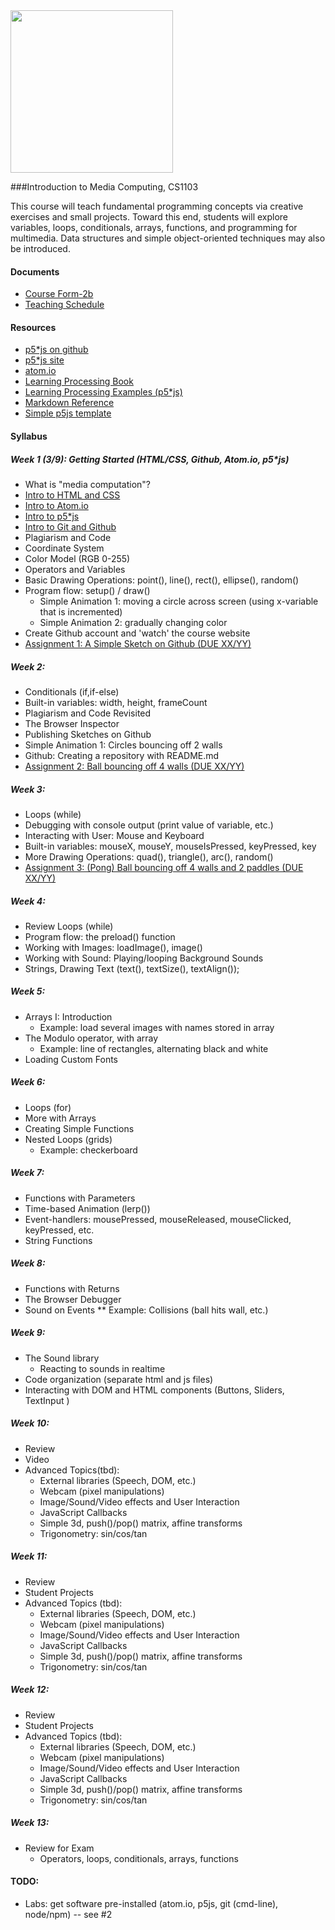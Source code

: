 
<div align="left"><img src="https://rednoise.org/imc/imc.smd.png" width=260/></div>

###Introduction to Media Computing, CS1103

This course will teach fundamental programming concepts via creative exercises and small projects. Toward this end, students will explore variables, loops, conditionals, arrays, functions, and programming for multimedia. Data structures and simple object-oriented techniques may also be introduced. 

#### Documents
* [Course Form-2b](https://www.cityu.edu.hk/ug/201415/course/CS1103.pdf)
* [Teaching Schedule](https://github.com/SchoolOfCreativeMedia/IMC/blob/master/schedule.md)

#### Resources
* [p5*js on github](https://github.com/processing/p5.js)
* [p5*js site](http://p5js.org/)
* [atom.io](https://atom.io/)
* [Learning Processing Book](https://github.com/shiffman/LearningProcessing)
* [Learning Processing Examples (p5*js)](https://github.com/shiffman/LearningProcessing-p5.js)
* [Markdown Reference](https://help.github.com/articles/markdown-basics/)
* [Simple p5js template](https://github.com/SchoolofCreativeMedia/IMC/blob/master/p5js-simple.html)

#### Syllabus

##### Week 1 (3/9): Getting Started (HTML/CSS, Github, Atom.io, p5*js)

* What is "media computation"?
* [Intro to HTML and CSS](https://github.com/lmccart/p5.js/wiki/Intro-to-HTML-and-CSS)
* [Intro to Atom.io](http://)
* [Intro to p5*js](http://)
* [Intro to Git and Github](http://)
* Plagiarism and Code
* Coordinate System
* Color Model (RGB 0-255)
* Operators and Variables
* Basic Drawing Operations: point(), line(), rect(), ellipse(), random()
* Program flow: setup() / draw()
  * Simple Animation 1: moving a circle across screen (using x-variable that is incremented)
  * Simple Animation 2: gradually changing color
* Create Github account and 'watch' the course website
* [Assignment 1: A Simple Sketch on Github (DUE XX/YY)](https://github.com/SchoolOfCreativeMedia/IMC/blob/master/p5js-simple.md)

##### Week 2:
* Conditionals (if,if-else)
* Built-in variables: width, height, frameCount
* Plagiarism and Code Revisited
* The Browser Inspector
* Publishing Sketches on Github
* Simple Animation 1: Circles bouncing off 2 walls
* Github: Creating a repository with README.md
* [Assignment 2: Ball bouncing off 4 walls (DUE XX/YY)](http://link)

##### Week 3:
* Loops (while)
* Debugging with console output (print value of variable, etc.)
* Interacting with User: Mouse and Keyboard
* Built-in variables: mouseX, mouseY, mouseIsPressed, keyPressed, key
* More Drawing Operations: quad(), triangle(), arc(), random()
* [Assignment 3: (Pong) Ball bouncing off 4 walls and 2 paddles (DUE XX/YY)](http://link)


##### Week 4:
* Review Loops (while)
* Program flow: the preload() function
* Working with Images: loadImage(), image()
* Working with Sound: Playing/looping Background Sounds
* Strings, Drawing Text (text(), textSize(), textAlign());

##### Week 5:
* Arrays I: Introduction
  * Example: load several images with names stored in array
* The Modulo operator, with array
  * Example: line of rectangles, alternating black and white
* Loading Custom Fonts

##### Week 6:
* Loops (for)
* More with Arrays
* Creating Simple Functions
* Nested Loops (grids)
  * Example: checkerboard

##### Week 7:
* Functions with Parameters
* Time-based Animation (lerp())
* Event-handlers: mousePressed, mouseReleased, mouseClicked, keyPressed, etc.
* String Functions

##### Week 8:
* Functions with Returns
* The Browser Debugger
* Sound on Events
** Example: Collisions (ball hits wall, etc.)

##### Week 9:
* The Sound library
  * Reacting to sounds in realtime
* Code organization (separate html and js files)
* Interacting with DOM and HTML components (Buttons, Sliders, TextInput )

##### Week 10:
* Review
* Video
* Advanced Topics(tbd):
  * External libraries (Speech, DOM, etc.)
  * Webcam (pixel manipulations)
  * Image/Sound/Video effects and User Interaction
  * JavaScript Callbacks
  * Simple 3d, push()/pop() matrix, affine transforms
  * Trigonometry: sin/cos/tan

##### Week 11:
* Review
* Student Projects 
* Advanced Topics (tbd):
  * External libraries (Speech, DOM, etc.)
  * Webcam (pixel manipulations)
  * Image/Sound/Video effects and User Interaction
  * JavaScript Callbacks
  * Simple 3d, push()/pop() matrix, affine transforms
  * Trigonometry: sin/cos/tan

##### Week 12:
* Review
* Student Projects 
* Advanced Topics (tbd):
  * External libraries (Speech, DOM, etc.)
  * Webcam (pixel manipulations)
  * Image/Sound/Video effects and User Interaction
  * JavaScript Callbacks
  * Simple 3d, push()/pop() matrix, affine transforms
  * Trigonometry: sin/cos/tan
  
##### Week 13:
* Review for Exam
  * Operators, loops, conditionals, arrays, functions

#### TODO:
* Labs: get software pre-installed (atom.io, p5js, git (cmd-line), node/npm) -- see #2
